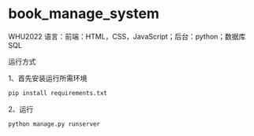 # book_manage_system
WHU2022
语言：前端：HTML，CSS，JavaScript；后台：python；数据库SQL

运行方式

1、首先安装运行所需环境
```python
pip install requirements.txt
```

2、运行
```python
python manage.py runserver
```
